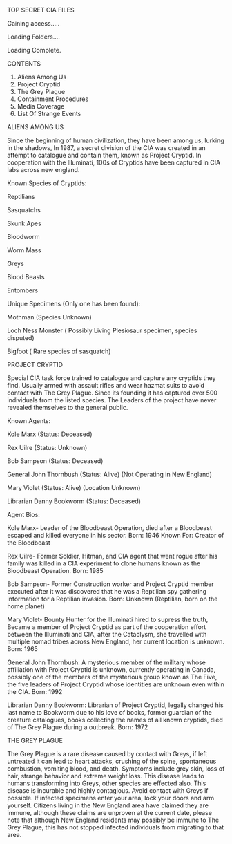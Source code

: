 TOP SECRET CIA FILES

Gaining access.....

Loading Folders....

Loading Complete.

CONTENTS
1. Aliens Among Us
2. Project Cryptid
3. The Grey Plague
4. Containment Procedures
5. Media Coverage
6. List Of Strange Events

ALIENS AMONG US

Since the beginning of human civilization, they have been among us, lurking in the shadows, In 1987, a secret division of the CIA was created in an attempt to catalogue and contain them, known as Project Cryptid. In cooperation with the Illuminati, 100s of Cryptids have been captured in CIA labs across new england.

Known Species of Cryptids:

Reptilians

Sasquatchs

Skunk Apes

Bloodworm

Worm Mass

Greys

Blood Beasts

Entombers

Unique Specimens (Only one has been found):

Mothman (Species Unknown)

Loch Ness Monster ( Possibly Living Plesiosaur specimen, species disputed)

Bigfoot ( Rare species of sasquatch)

PROJECT CRYPTID

Special CIA task force trained to catalogue and capture any cryptids they find. Usually armed with assault rifles and wear hazmat suits to avoid contact with The Grey Plague. Since its founding it has captured over 500 individuals from the listed species. The Leaders of the project have never revealed themselves to the general public.

Known Agents:

Kole Marx (Status: Deceased)

Rex Uilre (Status: Unknown)

Bob Sampson (Status: Deceased)

General John Thornbush (Status: Alive) (Not Operating in New England)

Mary Violet (Status: Alive) (Location Unknown)

Librarian Danny Bookworm (Status: Deceased)

Agent Bios:

Kole Marx- Leader of the Bloodbeast Operation, died after a Bloodbeast escaped and killed everyone in his sector. Born: 1946 Known For: Creator of the Bloodbeast

Rex Uilre- Former Soldier, Hitman, and CIA agent that went rogue after his family was killed in a CIA experiment to clone humans known as the Bloodbeast Operation. Born: 1985

Bob Sampson- Former Construction worker and Project Cryptid member executed after it was discovered that he was a Reptilian spy gathering information for a Reptilian invasion. 
Born: Unknown (Reptilian, born on the home planet)

Mary Violet- Bounty Hunter for the Illuminati hired to supress the truth, Became a member of Project Cryptid as part of the cooperation effort between the Illuminati and CIA, after the Cataclysm, she travelled with multiple nomad tribes across New England, her current location is unknown. Born: 1965

General John Thornbush: A mysterious member of the military whose affiliation with Project Cryptid is unknown, currently operating in Canada, possibly one of the members of the mysterious group known as The Five, the five leaders of Project Cryptid whose identities are unknown even within the CIA. Born: 1992

Librarian Danny Bookworm: Librarian of Project Cryptid, legally changed his last name to Bookworm due to his love of books, former guardian of the creature catalogues, books collecting the names of all known cryptids, died of The Grey Plague during a outbreak. Born: 1972

THE GREY PLAGUE

The Grey Plague is a rare disease caused by contact with Greys, if left untreated it can lead to heart attacks, crushing of the spine, spontaneous combustion, vomiting blood, and death. Symptoms include grey skin, loss of hair, strange behavior and extreme weight loss. This disease leads to humans transforming into Greys, other species are effected also. This disease is incurable and highly contagious. Avoid contact with Greys if possible. If infected specimens enter your area, lock your doors and arm yourself. Citizens living in the New England area have claimed they are immune, although these claims are unproven at the current date, please note that although New England residents may possibly be immune to The Grey Plague, this has not stopped infected individuals from migrating to that area.


